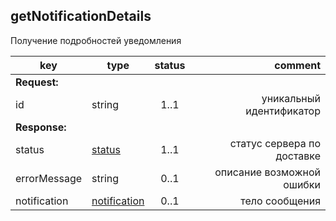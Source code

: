 ## getNotificationDetails

Получение подробностей уведомления

key | type | status | comment
--- | --- | :---: | ---:
**Request:** | | |
id | string | 1..1 | уникальный идентификатор
**Response:** | | |
status | [status](#status) | 1..1 | статус сервера по доставке
errorMessage | string | 0..1 | описание возможной ошибки
notification | [notification](#notification) | 0..1 | тело сообщения
